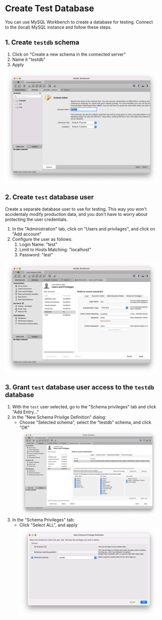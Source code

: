 # Create Test Database

You can use MySQL Workbench to create a database for testing. Connect to the (local) MySQL instance and follow these steps.

## 1. Create `testdb` schema

1. Click on "Create a new schema in the connected server"
2. Name it "testdb"
3. Apply

![Create testdb schema](testdb-schema.png)

## 2. Create `test` database user

Create a separate database user to use for testing. This way you won't accidentaly modify production data, and you don't have to worry about protecting the user credentials.

1. In the "Administration" tab, click on "Users and privilages", and click on "Add account"
2. Configure the user as follows:
   1. Login Name: "test"
   2. Limit to Hosts Matching: "localhost"
   3. Password: "test"

![Create test user](test_user.png)

## 3. Grant `test` database user access to the `testdb` database

1.  With the `test` user selected, go to the "Schema privileges" tab and click "Add Entry..."
2.  In the "New Schema Privilge Definition" dialog:
    - Choose "Selected schema", select the "testdb" schema, and click "OK"
      ![Grant ALL access rights](all_access_rights.png)
3.  In the "Schema Privileges" tab:
    - Click "Select ALL", and apply
      ![New Schema Privilege Definition](new_schema_privilege_definition.png)
